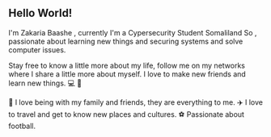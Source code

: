 
Hello World! 
------------
I'm Zakaria Baashe , currently I'm a Cypersecurity Student  Somaliland So , passionate about learning new things and securing systems and solve computer issues.

Stay free to know a little more about my life, follow me on my networks where I share a little more about myself. I love to make new friends and learn new things.   💻   🚀

🏡   I love being with my family and friends, they are everything to me.
✈️   I love to travel and get to know new places and cultures.
⚽   Passionate about football.

